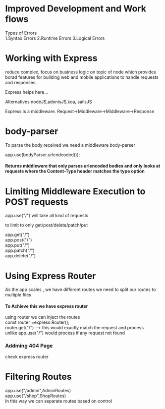 # Improved Development and Work flows

Types of Errors
<br>
1.Syntax Errors
2.Runtime Errors
3.Logical Errors

# Working with Express

reduce complex, focus on business logic  on topic of node which provides borad features for building web and mobile applications to handle requests and responses.

Express helps here...

Alternatives nodeJS,adonisJS,koa, sailsJS

Express is a middleware.
Request->Middleware->Middleware->Response


# body-parser
To parse the body received we need a middleware body-parser

app.use(bodyParser.urlendcoded());

#### Returns middleware that only parses urlencoded bodies and only looks at requests where the Content-Type header matches the type option


# Limiting Middleware Execution to POST requests

app.use("/") will take all kind of requests

to limit to only get/post/delete/patch/put<br>

app.get("/")<br>
app.post("/")<br>
app.put("/")<br>
app.patch("/")<br>
app.delete("/")<br>

# Using Express Router

As the app scales , we have different routes
we need to split our routes to multiple files <br>

#### To Achieve this we have express router
using router we can inject the routes<br>
const router =express.Router();<br>
router.get("/") --> this would exactly match the request and process<br>
unlike app.use("/") would process if any request not found<br>

### Addming 404 Page
check express router

# Filtering Routes

app.use("/admin",AdminRoutes) <br>
app.use("/shop",ShopRoutes)<br>
In this way we can separate routes based on control
